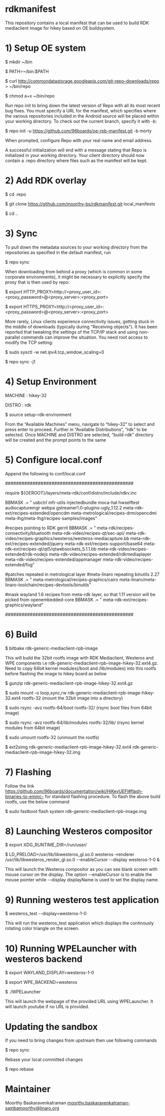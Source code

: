 # rdkmanifest
This repository contains a local manifest that can be used to build RDK mediaclient image for hikey based on OE buildsystem.

# 1) Setup OE system

$ mkdir ~/bin

$ PATH=~/bin:$PATH

$ curl http://commondatastorage.googleapis.com/git-repo-downloads/repo > ~/bin/repo

$ chmod a+x ~/bin/repo

Run repo init to bring down the latest version of Repo with all its most recent bug fixes. You must specify a URL for the manifest, which specifies where the various repositories included in the Android source will be placed within your working directory. To check out the current branch, specify it with -b:

$ repo init -u https://github.com/96boards/oe-rpb-manifest.git -b morty

When prompted, configure Repo with your real name and email address.

A successful initialization will end with a message stating that Repo is initialized in your working directory. Your client directory should now contain a .repo directory where files such as the manifest will be kept.

# 2) Add RDK overlay

$ cd .repo

$ git clone https://github.com/moorthy-bs/rdkmanifest.git local_manifests

$  cd ..

# 3) Sync
To pull down the metadata sources to your working directory from the repositories as specified in the default manifest, run

$ repo sync

When downloading from behind a proxy (which is common in some corporate environments), it might be necessary to explicitly specify the proxy that is then used by repo:

$ export HTTP_PROXY=http://<proxy_user_id>:<proxy_password>@<proxy_server>:<proxy_port>

$ export HTTPS_PROXY=http://<proxy_user_id>:<proxy_password>@<proxy_server>:<proxy_port>

More rarely, Linux clients experience connectivity issues, getting stuck in the middle of downloads (typically during "Receiving objects"). It has been reported that tweaking the settings of the TCP/IP stack and using non-parallel commands can improve the situation. You need root access to modify the TCP setting:

$ sudo sysctl -w net.ipv4.tcp_window_scaling=0

$ repo sync -j1

# 4) Setup Environment

MACHINE :
hikey-32

DISTRO :
rdk

$ source setup-rdk-environment

From the “Available Machines” menu, navigate to “hikey-32” to select and press enter to proceed. Further in “Available Distributions”, “rdk” to be selected. Once MACHINE and DISTRO are selected, “build-rdk” directory will be created and the prompt points to the same

# 5) Configure local.conf

Append the following to conf/local.conf

###############################################

require ${OEROOT}/layers/meta-rdk/conf/distro/include/rdkv.inc

BBMASK .= " usbctrl mfr-utils injectedbundle moca-hal hwselftest audiocapturemgr webpa  gstreamer1.0-plugins-ugly_1.12.2 meta-rdk-ext/recipes-extended/opencdm meta-metrological/recipes-drm/opencdmi meta-lhg/meta-lhg/recipes-samples/images"

#recipes pointing to RDK gerrit
BBMASK .= " meta-rdk/recipes-connectivity/bluetooth meta-rdk-video/recipes-qt/sec-api/ meta-rdk-video/recipes-graphics/westeros/westeros-mediacapture.bb meta-rdk-ext/recipes-extended/jquery meta-rdk-ext/recipes-support/base64 meta-rdk-ext/recipes-qt/qt5/qtwebsockets_5.1.1.bb meta-rdk-video/recipes-extended/rdk-nodejs meta-rdk-video/recipes-extended/rdkmediaplayer meta-rdk-video/recipes-extended/appmanager meta-rdk-video/recipes-extended/fog"

#patches repeated in metrological layer
#meta-linaro repeating binutils 2.27
BBMASK .= " meta-metrological/recipes-graphics/cairo meta-linaro/meta-linaro-toolchain/recipes-devtools/binutils"

#mask wayland 1.6 recipes from meta-rdk layer, so that 1.11 version will be picked from openembedded-core
BBMASK .= " meta-rdk-ext/recipes-graphics/wayland"

###############################################

# 6) Build

$ bitbake rdk-generic-mediaclient-rpb-image

This will build the 32bit rootfs image with RDK Mediaclient, Westeros and WPE components i.e rdk-generic-mediaclient-rpb-image-hikey-32.ext4.gz. Need to copy 64bit kernel modules(/boot and /lib/modules) into this rootfs before flashing the image to hikey board as below

$ gunzip rdk-generic-mediaclient-rpb-image-hikey-32.ext4.gz

$ sudo mount -o loop,sync,rw rdk-generic-mediaclient-rpb-image-hikey-32.ext4 rootfs-32 (mount the 32bit image into a directory)

$ sudo rsync -avz rootfs-64/boot rootfs-32/ (rsync boot files from 64bit image)

$ sudo rsync -avz rootfs-64/lib/modules rootfs-32/lib/ (rsync kernel modules from 64bit image)

$ sudo umount rootfs-32 (unmount the rootfs)

$ ext2simg rdk-generic-mediaclient-rpb-image-hikey-32.ext4 rdk-generic-mediaclient-rpb-image-hikey-32.img

# 7) Flashing

Follow the link https://github.com/96boards/documentation/wiki/HiKeyUEFI#flash-binaries-to-emmc- for standard flashing procedure. To flash the above build rootfs, use the below command

$ sudo fastboot flash system rdk-generic-mediaclient-rpb-image.img


# 8) Launching Westeros compositor

$ export XDG_RUNTIME_DIR=/run/user/

$ LD_PRELOAD=/usr/lib/libwesteros_gl.so.0 westeros –renderer /usr/lib/libwesteros_render_gl.so.0 --enableCursor --display westeros-1-0 &

This will launch the Westeros compositor as you can see blank screen with mouse cursor on the display. The option --enableCursor is to enable the mouse pointer while --display displayName is used to set the display name.

# 9) Running westeros test application

$ westeros_test --display=westeros-1-0

This will run the westeros_test application which displays the continously rotating color triangle on the screen.

# 10) Running WPELauncher with westeros backend

$ export WAYLAND_DISPLAY=westeros-1-0

$ export WPE_BACKEND=westeros

$ ./WPELauncher <URL>

This will launch the webpage of the provided URL using WPELauncher. It will launch youtube if no URL is provided.

# Updating the sandbox

If you need to bring changes from upstream then use following commands

$ repo sync

Rebase your local committed changes

$ repo rebase

# Maintainer

Moorthy Baskaravenkatraman moorthy.baskaravenkatraman-sambamoorthy@linaro.org

